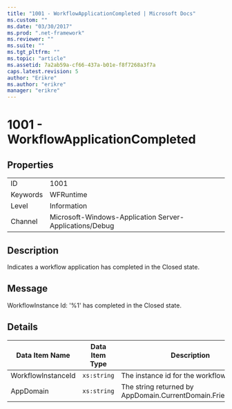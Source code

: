 ```yaml
---
title: "1001 - WorkflowApplicationCompleted | Microsoft Docs"
ms.custom: ""
ms.date: "03/30/2017"
ms.prod: ".net-framework"
ms.reviewer: ""
ms.suite: ""
ms.tgt_pltfrm: ""
ms.topic: "article"
ms.assetid: 7a2ab59a-cf66-437a-b01e-f8f7268a3f7a
caps.latest.revision: 5
author: "Erikre"
ms.author: "erikre"
manager: "erikre"
---
```

# 1001 - WorkflowApplicationCompleted
## Properties  
  
|||  
|-|-|  
|ID|1001|  
|Keywords|WFRuntime|  
|Level|Information|  
|Channel|Microsoft-Windows-Application Server-Applications/Debug|  
  
## Description  
 Indicates a workflow application has completed in the Closed state.  
  
## Message  
 WorkflowInstance Id: '%1' has completed in the Closed state.  
  
## Details  
  
|Data Item Name|Data Item Type|Description|  
|--------------------|--------------------|-----------------|  
|WorkflowInstanceId|`xs:string`|The instance id for the workflow|  
|AppDomain|`xs:string`|The string returned by AppDomain.CurrentDomain.FriendlyName.|